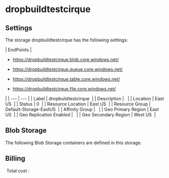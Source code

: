 # dropbuildtestcirque 

## Settings
The storage dropbuildtestcirque has the following settings:

| EndPoints | 
<passthrough><ul><li>https://dropbuildtestcirque.blob.core.windows.net/<span>&#xa0;</span></li></ul></passthrough><passthrough><ul><li>https://dropbuildtestcirque.queue.core.windows.net/<span>&#xa0;</span></li></ul></passthrough><passthrough><ul><li>https://dropbuildtestcirque.table.core.windows.net/<span>&#xa0;</span></li></ul></passthrough><passthrough><ul><li>https://dropbuildtestcirque.file.core.windows.net/<span>&#xa0;</span></li></ul></passthrough>
 |
| --- | --- |
| Label | dropbuildtestcirque  |
| Description |   |
| Location | East US  |
| Status | 0  |
| Resource Location | East US  |
| Resource Group | Default-Storage-EastUS  |
| Affinity Group |   |
| Geo Primary Region | East US  |
| Geo Replication Enabled |   |
| Geo Secondary Region | West US  |


## Blob Storage
The following Blob Storage containers are defined in this storage. 

## Billing
 Total cost : 
